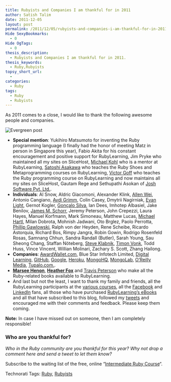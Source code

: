```yaml
---
title: Rubyists and Companies I am thankful for in 2011
author: Satish Talim
date: 2011-12-05
layout: post
permalink: /2011/12/05/rubyists-and-companies-i-am-thankful-for-in-2011/
Hide SexyBookmarks:
  - 0
Hide OgTags:
  - 0
thesis_description:
  - Rubyists and Companies I am thankful for in 2011.
thesis_keywords:
  - Ruby,Rubyists
topsy_short_url:
  - 
categories:
  - Ruby
tags:
  - Ruby
  - Rubyists
---
```

<div>
  <p>
    As 2011 comes to a close, I would like to thank the following awesome people and companies.
  </p>
  
  <p>
    <img class="alignright" src='http://rubylearning.com/images/evergreen2.jpg' style="border: 0px none ;" alt="Evergreen post" title="Evergreen post" />
  </p>
  
  <ul>
    <li>
      <b>Special mention</b>: Yukihiro Matsumoto for inventing the Ruby programming language (I finally had the honor of meeting Matz in person in Singapore this year), Fabio Akita for his constant encouragement and positive support for RubyLearning, Jim Pryke who maintained all my sites on SliceHost, <a href="http://citizen428.net/">Michael Kohl</a> who is a mentor at RubyLearning, <a href="http://vgoff.posterous.com/">Satoshi Asakawa</a> who teaches the Ruby Shoes and Metaprogramming courses on RubyLearning, <a href="http://vgoff.posterous.com/">Victor Goff</a> who teaches the Ruby programming course on RubyLearning and now maintains all my sites on SliceHost, Gautam Rege and Sethupathi Asokan of <a href="http://joshsoftware.com/">Josh Software Pvt. Ltd.</a>.
    </li>
    <li>
      <b>Individuals</b>: Al Snow, Aldric Giacomoni, Alexander Klink, <a href="http://rubylearning.com/blog/2011/01/03/how-do-i-make-a-command-line-tool-in-ruby/">Allen Wei</a>, Antonio Cangiano, <a href="http://rubylearning.com/blog/2011/07/12/throw-catch-raise-rescue-im-so-confused/">Avdi Grimm</a>, Colin Casey, Dmytrii Nagirniak, <a href="http://rubylearning.com/blog/2011/11/30/do-you-ponder-what-to-name-things-in-your-code/">Evan Light</a>, Gernot Kogler, <a href="http://rubylearning.com/blog/2011/08/14/performance-testing-rails-applications-how-to/">Gonçalo Silva</a>, Ian Dees, Imhotep Albasiel, Jake Benilov, <a href="http://rubylearning.com/blog/2011/07/27/how-can-we-develop-for-tomorrows-needs/">James M. Schorr</a>, Jeremy Peterson, John Crepezzi, Laura Hayes, Manuel Korfmann, Mark Simoneau, Matthew Lucas, <a href="http://rubylearning.com/blog/2011/02/18/interview-michael-hartl-author-of-the-ruby-on-rails-tutorial-railstutorial-org/">Michael Hartl</a>, Milan Dobrota, Mohnish Jadwani, Oto Brglez, Paolo Perrotta, <a href="http://rubylearning.com/blog/2011/07/18/cryptography-or-how-i-learned-to-stop-worrying-and-love-aes/">Phillip Gawlowski</a>, Ralph von der Heyden, Rene Scheibe, Ricardo Astorquia, Richard Bos, Rimpy Jangra, Robin Gowin, Rodrigo Rosenfeld Rosas, Samnang Chhun, Sandra Randall (Butler), Sarah Young, Sau Sheong Chang, Staffan Nöteberg, <a href="http://rubylearning.com/blog/2011/07/28/how-do-i-test-my-code-with-minitest/">Steve Klabnik</a>, <a href="http://rubylearning.com/blog/2011/03/01/how-do-i-smell-ruby-code/">Timon Vonk</a>, Todd Huss, Vince Vincent, Willian Molinari, Zachary S. Scott, Zhang Hailong.
    </li>
    <li>
      <b>Companies</b>: <a href="https://awardwallet.com/">AwardWallet.com</a>, Blue Star Infotech Limited, <a href="http://digitallearning.biz/">Digital Learning</a>, <a href="https://github.com/">GitHub</a>, <a href="http://www.google.com/">Google</a>, <a href="http://heroku.com/">Heroku</a>, <a href="https://mongohq.com/home">MongoHQ</a>, <a href="https://mongolab.com/home">MongoLab</a>, <a href="http://oreilly.com/">O&#8217;Reilly Media</a>, <a href="http://tupalo.com/">Tupalo.com.</a>.
    </li>
    <li>
      <strong><a href="https://twitter.com/marsee">Marsee Henon</a></strong>, <strong><a href="http://twitter.com/#!/heather_fox">Heather Fox</a></strong> and <a href="http://nostarch.com/">Travis Peterson</a> who make all the Ruby-related books available to RubyLearning.
    </li>
    <li>
      And last but not the least, I want to thank my family and friends, all the RubyLearning participants at the <a href="http://rubylearning.org/">various courses</a>, all the <a href="http://www.facebook.com/rubylearning">Facebook</a> and <a href="http://www.linkedin.com/company/rubylearning">LinkedIn</a> fans, all those who have purchased <a href="http://rubylearning.com/blog/ebooks/">RubyLearning&#8217;s eBooks</a> and all that have subscribed to this blog, followed my <a href="http://twitter.com/#!/indianguru">tweets</a> and encouraged me with their comments and feedback. Please keep them coming.
    </li>
  </ul>
  
  <p>
    <b>Note:</b> In case I have missed out on someone, then I am completely responsible!
  </p>
  
  <h3>
    Who are you thankful for?
  </h3>
  
  <p>
    <em>Who in the Ruby community are you thankful for this year? Why not drop a comment here and send a tweet to let them know?</em>
  </p>
  
  <p class="update">
    Subscribe to the waiting list of the free, online &#8220;<a href="http://satishtalim.github.com/webruby/">Intermediate Ruby Course</a>&#8220;.
  </p>
</div>

Technorati Tags: <a href="http://technorati.com/tag/Ruby" rel="tag">Ruby</a>, <a href="http://technorati.com/tag/Rubyists" rel="tag">Rubyists</a>
